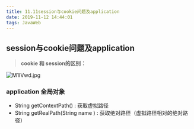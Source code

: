 ```yaml
---
title: 11.11session与cookie问题及application
date: 2019-11-12 14:44:01
tags: JavaWeb
---
```


## session与cookie问题及application

> **cookie 和 session的区别：**

![M1IVwd.jpg](https://s2.ax1x.com/2019/11/12/M1IVwd.jpg)

### application 全局对象

- String getContextPath()  : 获取虚拟路径
- String getRealPath(String name ) :   获取绝对路径（虚拟路径相对的绝对路径）

